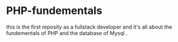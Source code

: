 # PHP-fundementals

this is the first reposity as a fullstack developer and it's all about the fundementals of PHP and the database of Mysql .
